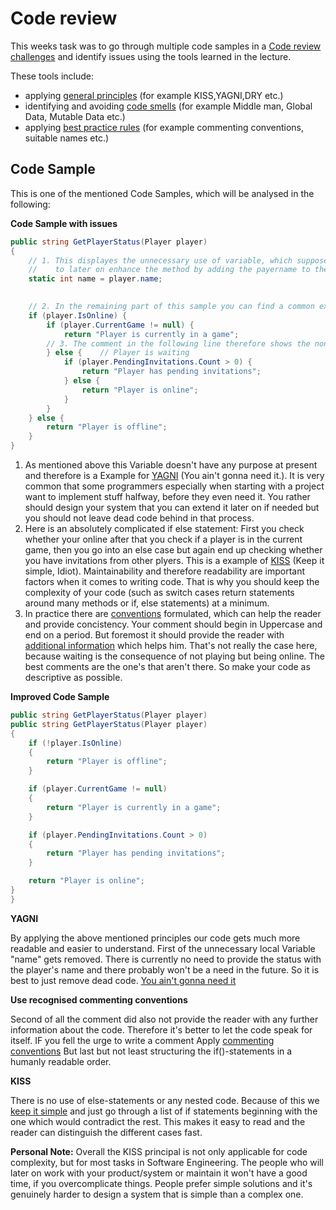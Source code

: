 # Code review

This weeks task was to go through multiple code samples in a [Code review challenges](https://forms.office.com/e/m5ddNd4dNX)
and identify issues using the tools learned in the lecture. 

These tools include:
 * applying [general principles](https://github.com/edinburgh-napier/SET09102/blob/main/notes/05_quality_code.md#software-engineering-principles) (for example KISS,YAGNI,DRY etc.)
 * identifying and avoiding [code smells](https://github.com/edinburgh-napier/SET09102/blob/main/notes/05_quality_code.md#code-smells) (for example Middle man, Global Data, Mutable Data etc.)
 * applying [best practice rules](https://github.com/edinburgh-napier/SET09102/blob/main/notes/05_quality_code.md#use-meaningful-names) (for example commenting conventions, suitable names etc.) 


## Code Sample

This is one of the mentioned Code Samples, which will be analysed 
in the following:


**Code Sample with issues**
```cs
public string GetPlayerStatus(Player player)
{
    // 1. This displayes the unnecessary use of variable, which supposedly is meant 
    //    to later on enhance the method by adding the payername to the returned String.
    static int name = player.name;
    

    // 2. In the remaining part of this sample you can find a common example of complicated and confusing if else statements.
    if (player.IsOnline) {
        if (player.CurrentGame != null) {
            return "Player is currently in a game";
        // 3. The comment in the following line therefore shows the non-application of comment conventions.
        } else {    // Player is waiting
            if (player.PendingInvitations.Count > 0) {
                return "Player has pending invitations";
            } else {
                return "Player is online";
            }
        }
    } else {
        return "Player is offline";
    }
}
```

1. As mentioned above this Variable doesn't have any purpose at present
   and therefore is a Example for [YAGNI](https://en.wikipedia.org/wiki/You_aren%27t_gonna_need_it) (You ain't gonna need it.).
   It is very common that some programmers especially when starting with a project
   want to implement stuff halfway, before they even need it. You rather should 
   design your system that you can extend it later on if needed but you should not
   leave dead code behind in that process.
2. Here is an absolutely complicated if else statement:
   First you check whether your online after that you check if a player is in the current game, 
   then you go into an else case but again end up checking whether you have invitations from other plyers.
   This is a example of [KISS](https://en.wikipedia.org/wiki/KISS_principle) (Keep it simple, Idiot).
   Maintainability and therefore readability are important factors when it comes to writing code.
   That is why you should keep the complexity of your code (such as switch cases return statements 
   around many methods or if, else statements) at a minimum.
3. In practice there are [conventions](https://learn.microsoft.com/en-us/dotnet/csharp/fundamentals/coding-style/coding-conventions#comment-style) formulated, which can help the reader and provide concistency.
   Your comment should begin in Uppercase and end on a period. But foremost it should provide
   the reader with [additional information](https://github.com/edinburgh-napier/SET09102/blob/main/notes/05_quality_code.md#comments) which helps him. That's not really the case here, because 
   waiting is the consequence of not playing but being online. The best comments are the one's that aren't there.
   So make your code as descriptive as possible.

**Improved Code Sample**

```cs
public string GetPlayerStatus(Player player)
public string GetPlayerStatus(Player player)
{
    if (!player.IsOnline)
    {
        return "Player is offline";
    }

    if (player.CurrentGame != null)
    {
        return "Player is currently in a game";
    }

    if (player.PendingInvitations.Count > 0)
    {
        return "Player has pending invitations";
    }

    return "Player is online";
}
}
```

**YAGNI**

By applying the above mentioned principles our code gets much more readable and easier to understand.
First of the unnecessary local Variable "name" gets removed. There is currently no need to provide 
the status with the player's name and there probably won't be a need in the future. So it is best to just remove 
dead code. [You ain't gonna need it](https://en.wikipedia.org/wiki/You_aren%27t_gonna_need_it)

**Use recognised commenting conventions**

Second of all the comment did also not provide the reader with any further information about the code.
Therefore it's better to let the code speak for itself.
IF you fell the urge to write a comment Apply [commenting conventions](https://learn.microsoft.com/en-us/dotnet/csharp/fundamentals/coding-style/coding-conventions#comment-style)
But last but not least structuring the if()-statements in a humanly readable order.

**KISS**

There is no use of else-statements or any nested code. Because of this we [keep it simple](https://en.wikipedia.org/wiki/KISS_principle) and just go through a
list of if statements beginning with the one which would contradict the rest. This makes it easy to 
read and the reader can distinguish the different cases fast. 

**Personal Note:**
Overall the KISS principal is not only 
applicable for code complexity, but for most tasks in Software Engineering.
The people who will later on work with your product/system or maintain it won't have a good time,
if you overcomplicate things.
People prefer simple solutions and it's genuinely harder to design a system that is simple
than a complex one.


